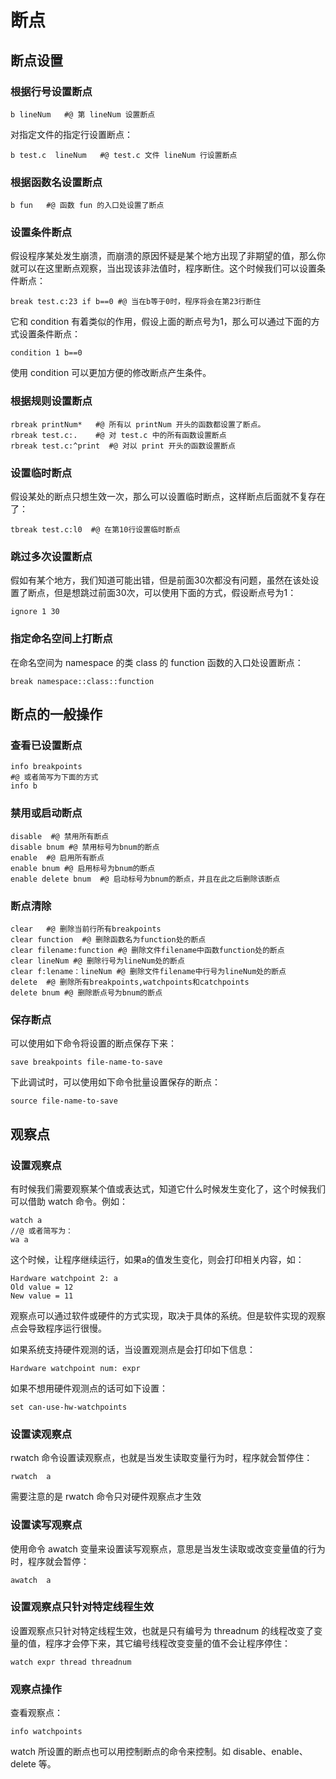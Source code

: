 # 断点

## 断点设置

### 根据行号设置断点

```
b lineNum	#@ 第 lineNum 设置断点
```

对指定文件的指定行设置断点：

```
b test.c  lineNum	#@ test.c 文件 lineNum 行设置断点
```

### 根据函数名设置断点

```
b fun	#@ 函数 fun 的入口处设置了断点
```

### 设置条件断点

假设程序某处发生崩溃，而崩溃的原因怀疑是某个地方出现了非期望的值，那么你就可以在这里断点观察，当出现该非法值时，程序断住。这个时候我们可以设置条件断点：

```
break test.c:23 if b==0 #@ 当在b等于0时，程序将会在第23行断住
```

它和 condition 有着类似的作用，假设上面的断点号为1，那么可以通过下面的方式设置条件断点：

```
condition 1 b==0
```

使用 condition 可以更加方便的修改断点产生条件。

### 根据规则设置断点

```
rbreak printNum*   #@ 所有以 printNum 开头的函数都设置了断点。
rbreak test.c:.    #@ 对 test.c 中的所有函数设置断点
rbreak test.c:^print  #@ 对以 print 开头的函数设置断点
```

### 设置临时断点

假设某处的断点只想生效一次，那么可以设置临时断点，这样断点后面就不复存在了：

```
tbreak test.c:l0  #@ 在第10行设置临时断点
```

### 跳过多次设置断点

假如有某个地方，我们知道可能出错，但是前面30次都没有问题，虽然在该处设置了断点，但是想跳过前面30次，可以使用下面的方式，假设断点号为1：

```
ignore 1 30
```

### 指定命名空间上打断点

在命名空间为 namespace 的类 class 的 function 函数的入口处设置断点：

```
break namespace::class::function
```

## 断点的一般操作

### 查看已设置断点

```
info breakpoints
#@ 或者简写为下面的方式
info b 
```

### 禁用或启动断点

```
disable  #@ 禁用所有断点
disable bnum #@ 禁用标号为bnum的断点
enable  #@ 启用所有断点
enable bnum #@ 启用标号为bnum的断点
enable delete bnum  #@ 启动标号为bnum的断点，并且在此之后删除该断点
```

### 断点清除

```
clear   #@ 删除当前行所有breakpoints
clear function  #@ 删除函数名为function处的断点
clear filename:function #@ 删除文件filename中函数function处的断点
clear lineNum #@ 删除行号为lineNum处的断点
clear f:lename：lineNum #@ 删除文件filename中行号为lineNum处的断点
delete  #@ 删除所有breakpoints,watchpoints和catchpoints
delete bnum #@ 删除断点号为bnum的断点
```

### 保存断点

可以使用如下命令将设置的断点保存下来：

```
save breakpoints file-name-to-save
```

下此调试时，可以使用如下命令批量设置保存的断点：

```
source file-name-to-save
```

## 观察点

### 设置观察点

有时候我们需要观察某个值或表达式，知道它什么时候发生变化了，这个时候我们可以借助 watch 命令。例如：

```
watch a
//@ 或者简写为：
wa a
```

这个时候，让程序继续运行，如果a的值发生变化，则会打印相关内容，如：

```
Hardware watchpoint 2: a
Old value = 12
New value = 11
```

观察点可以通过软件或硬件的方式实现，取决于具体的系统。但是软件实现的观察点会导致程序运行很慢。

如果系统支持硬件观测的话，当设置观测点是会打印如下信息： 

```
Hardware watchpoint num: expr
```

如果不想用硬件观测点的话可如下设置： 

```
set can-use-hw-watchpoints
```

### 设置读观察点

rwatch 命令设置读观察点，也就是当发生读取变量行为时，程序就会暂停住：

```
rwatch  a   
```

需要注意的是 rwatch 命令只对硬件观察点才生效

### 设置读写观察点

使用命令 awatch 变量来设置读写观察点，意思是当发生读取或改变变量值的行为时，程序就会暂停：

```
awatch  a
```

### 设置观察点只针对特定线程生效

设置观察点只针对特定线程生效，也就是只有编号为 threadnum 的线程改变了变量的值，程序才会停下来，其它编号线程改变变量的值不会让程序停住：

```
watch expr thread threadnum
```

### 观察点操作

查看观察点：

```
info watchpoints
```

watch 所设置的断点也可以用控制断点的命令来控制。如 disable、enable、delete 等。







